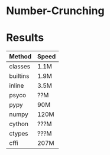 Number-Crunching
================


Results
=======

Method  | Speed
--------|------
classes |  1.1M
builtins|  1.9M
inline  |  3.5M
psyco   |   ??M
pypy    |   90M
numpy   |  120M
cython  |  ???M
ctypes  |  ???M
cffi    |  207M
